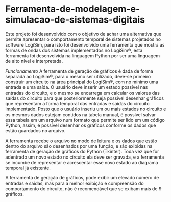 # Ferramenta-de-modelagem-e-simulacao-de-sistemas-digitais

Este projeto foi desenvolvido com o objetivo de achar uma alternativa que permite apresentar o comportamento temporal de sistemas projetados no software LogiSim, 
para isto foi desenvolvido uma ferramenta que mostra as formas de ondas dos sistemas implementados no LogiSim®,
esta ferramenta foi desenvolvida na linguagem Python por ser uma linguagem de alto nível e interpretada.


*Funcionamento*
A ferramenta de geração de gráficos é dada de forma separada ao LogiSim®, 
para o mesmo ser utilizado, deve-se primeiro construir um circuito na área principal do LogiSim®, com no mínimo uma entrada e uma saída. 
O usuário deve inserir um estado possível nas entradas do circuito, e o mesmo se encarrega em calcular os valores das saídas do circuito 
para que posteriormente seja possível desenhar gráficos que representam a forma temporal das entradas e saídas do circuito implementado.
Posto que o usuário inseriu um ou mais estados no circuito e os mesmos dados estejam contidos na tabela manual, é possível salvar essa tabela em um arquivo 
num formato que permite ser lido em um código Python, assim, é possível desenhar os gráficos conforme os dados que estão guardados no arquivo.

A ferramenta recebe o arquivo no modo de leitura e os dados que estão dentro do arquivo são desenhados por uma função, 
e são exibidas na ferramenta de geração de gráficos do Python (Tkinter). Toda vez que for adentrado um novo estado no circuito
ela deve ser gravada, e a ferramenta se incumbe de representar e acrescentar esse novo estado ao diagrama temporal já existente.

A ferramenta de geração de gráficos, pode exibir um elevado número de entradas e saídas, mas para a melhor exibição e compreensão do comportamento do circuito,
não é recomendável que se exibam mais de 9 gráficos.
